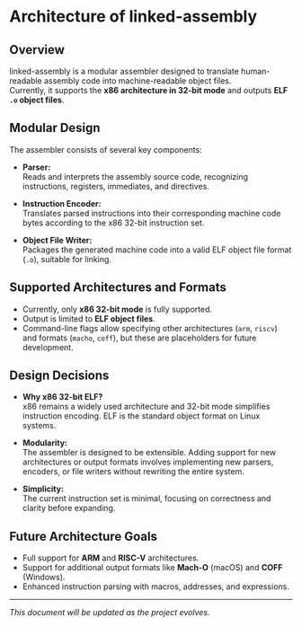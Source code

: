 # Architecture of linked-assembly

## Overview

linked-assembly is a modular assembler designed to translate human-readable assembly code into machine-readable object files.  
Currently, it supports the **x86 architecture in 32-bit mode** and outputs **ELF `.o` object files**.

## Modular Design

The assembler consists of several key components:

- **Parser:**  
  Reads and interprets the assembly source code, recognizing instructions, registers, immediates, and directives.

- **Instruction Encoder:**  
  Translates parsed instructions into their corresponding machine code bytes according to the x86 32-bit instruction set.

- **Object File Writer:**  
  Packages the generated machine code into a valid ELF object file format (`.o`), suitable for linking.

## Supported Architectures and Formats

- Currently, only **x86 32-bit mode** is fully supported.
- Output is limited to **ELF object files**.
- Command-line flags allow specifying other architectures (`arm`, `riscv`) and formats (`macho`, `coff`), but these are placeholders for future development.

## Design Decisions

- **Why x86 32-bit ELF?**  
  x86 remains a widely used architecture and 32-bit mode simplifies instruction encoding. ELF is the standard object format on Linux systems.

- **Modularity:**  
  The assembler is designed to be extensible. Adding support for new architectures or output formats involves implementing new parsers, encoders, or file writers without rewriting the entire system.

- **Simplicity:**  
  The current instruction set is minimal, focusing on correctness and clarity before expanding.

## Future Architecture Goals

- Full support for **ARM** and **RISC-V** architectures.
- Support for additional output formats like **Mach-O** (macOS) and **COFF** (Windows).
- Enhanced instruction parsing with macros, addresses, and expressions.

---

*This document will be updated as the project evolves.*
